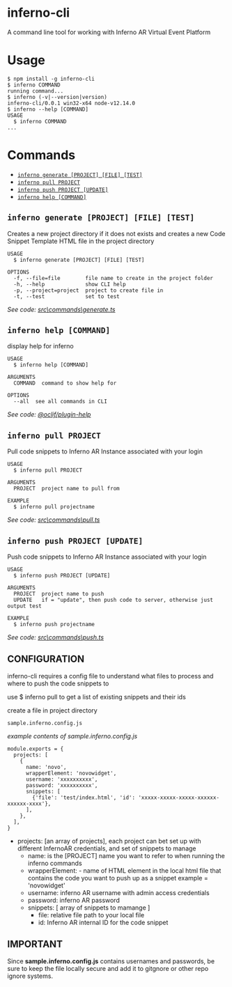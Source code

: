 inferno-cli
===========

A command line tool for working with Inferno AR Virtual Event Platform

# Usage
<!-- usage -->
```sh-session
$ npm install -g inferno-cli
$ inferno COMMAND
running command...
$ inferno (-v|--version|version)
inferno-cli/0.0.1 win32-x64 node-v12.14.0
$ inferno --help [COMMAND]
USAGE
  $ inferno COMMAND
...
```
<!-- usagestop -->
# Commands
<!-- commands -->
* [`inferno generate [PROJECT] [FILE] [TEST]`](#inferno-generate-project-file-test)
* [`inferno pull PROJECT`](#inferno-pull-project)
* [`inferno push PROJECT [UPDATE]`](#inferno-push-project-update)
* [`inferno help [COMMAND]`](#inferno-help-command)

## `inferno generate [PROJECT] [FILE] [TEST]`

Creates a new project directory if it does not exists and creates a new Code Snippet Template HTML file in the project directory

```
USAGE
  $ inferno generate [PROJECT] [FILE] [TEST]

OPTIONS
  -f, --file=file        file name to create in the project folder
  -h, --help             show CLI help
  -p, --project=project  project to create file in
  -t, --test             set to test
```

_See code: [src\commands\generate.ts](https://github.com/novologic/inferno-cli/blob/v0.0.1/src\commands\generate.ts)_

## `inferno help [COMMAND]`

display help for inferno

```
USAGE
  $ inferno help [COMMAND]

ARGUMENTS
  COMMAND  command to show help for

OPTIONS
  --all  see all commands in CLI
```

_See code: [@oclif/plugin-help](https://github.com/oclif/plugin-help/blob/v3.2.0/src\commands\help.ts)_

## `inferno pull PROJECT`

Pull code snippets to Inferno AR Instance associated with your login

```
USAGE
  $ inferno pull PROJECT

ARGUMENTS
  PROJECT  project name to pull from

EXAMPLE
  $ inferno pull projectname
```

_See code: [src\commands\pull.ts](https://github.com/novologic/inferno-cli/blob/v0.0.1/src\commands\pull.ts)_

## `inferno push PROJECT [UPDATE]`

Push code snippets to Inferno AR Instance associated with your login

```
USAGE
  $ inferno push PROJECT [UPDATE]

ARGUMENTS
  PROJECT  project name to push
  UPDATE   if = "update", then push code to server, otherwise just output test

EXAMPLE
  $ inferno push projectname
```

_See code: [src\commands\push.ts](https://github.com/novologic/inferno-cli/blob/v0.0.1/src\commands\push.ts)_
<!-- commandsstop -->


## CONFIGURATION

inferno-cli requires a config file to understand what files to process
and where to push the  code snippets to

use $ inferno pull to get a list of existing snippets and their ids

create a file in project directory
```
sample.inferno.config.js
```

*example contents of sample.inferno.config.js*
```
module.exports = {
  projects: [
    {
      name: 'novo',
      wrapperElement: 'novowidget',
      username: 'xxxxxxxxxx',
      password: 'xxxxxxxxxx',
      snippets: [
        {'file': 'test/index.html', 'id': 'xxxxx-xxxxx-xxxxx-xxxxxx-xxxxxx-xxxx'},
      ],
    },
  ],
}
``` 


- projects: [an array of projects], each project can bet set up with different
InfernoAR credentials, and set of snippets to manage
  - name: is the [PROJECT] name you want to refer to when running the inferno commands
  - wrapperElement: - name of HTML element in the local html file that contains the code 
you want to push up as a snippet example <novowidget></novowidget> = 'novowidget'
  - username: inferno AR username with admin access credentials
  - password: inferno AR password
  - snippets: [ array of snippets to mamange ]
    - file: relative file path to your local file
    - id: Inferno AR internal ID for the code snippet


## IMPORTANT ##
Since **sample.inferno.config.js** contains usernames and passwords, be sure to keep the file 
locally secure and add it to gitgnore or other repo ignore systems.

